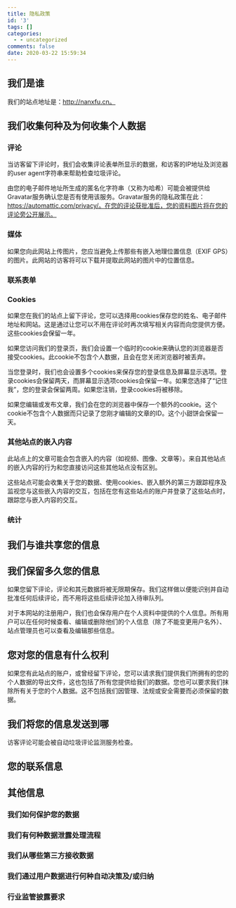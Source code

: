 ```yaml
---
title: 隐私政策
id: '3'
tags: []
categories:
  - - uncategorized
comments: false
date: 2020-03-22 15:59:34
---
```


## 我们是谁

我们的站点地址是：http://nanxfu.cn。

## 我们收集何种及为何收集个人数据

### 评论

当访客留下评论时，我们会收集评论表单所显示的数据，和访客的IP地址及浏览器的user agent字符串来帮助检查垃圾评论。

由您的电子邮件地址所生成的匿名化字符串（又称为哈希）可能会被提供给Gravatar服务确认您是否有使用该服务。Gravatar服务的隐私政策在此：https://automattic.com/privacy/。在您的评论获批准后，您的资料图片将在您的评论旁公开展示。

### 媒体

如果您向此网站上传图片，您应当避免上传那些有嵌入地理位置信息（EXIF GPS）的图片。此网站的访客将可以下载并提取此网站的图片中的位置信息。

### 联系表单

### Cookies

如果您在我们的站点上留下评论，您可以选择用cookies保存您的姓名、电子邮件地址和网站。这是通过让您可以不用在评论时再次填写相关内容而向您提供方便。这些cookies会保留一年。

如果您访问我们的登录页，我们会设置一个临时的cookie来确认您的浏览器是否接受cookies。此cookie不包含个人数据，且会在您关闭浏览器时被丢弃。

当您登录时，我们也会设置多个cookies来保存您的登录信息及屏幕显示选项。登录cookies会保留两天，而屏幕显示选项cookies会保留一年。如果您选择了“记住我”，您的登录会保留两周。如果您注销，登录cookies将被移除。

如果您编辑或发布文章，我们会在您的浏览器中保存一个额外的cookie。这个cookie不包含个人数据而只记录了您刚才编辑的文章的ID。这个小甜饼会保留一天。

### 其他站点的嵌入内容

此站点上的文章可能会包含嵌入的内容（如视频、图像、文章等）。来自其他站点的嵌入内容的行为和您直接访问这些其他站点没有区别。

这些站点可能会收集关于您的数据、使用cookies、嵌入额外的第三方跟踪程序及监视您与这些嵌入内容的交互，包括在您有这些站点的账户并登录了这些站点时，跟踪您与嵌入内容的交互。

### 统计

## 我们与谁共享您的信息

## 我们保留多久您的信息

如果您留下评论，评论和其元数据将被无限期保存。我们这样做以便能识别并自动批准任何后续评论，而不用将这些后续评论加入待审队列。

对于本网站的注册用户，我们也会保存用户在个人资料中提供的个人信息。所有用户可以在任何时候查看、编辑或删除他们的个人信息（除了不能变更用户名外）、站点管理员也可以查看及编辑那些信息。

## 您对您的信息有什么权利

如果您有此站点的账户，或曾经留下评论，您可以请求我们提供我们所拥有的您的个人数据的导出文件，这也包括了所有您提供给我们的数据。您也可以要求我们抹除所有关于您的个人数据。这不包括我们因管理、法规或安全需要而必须保留的数据。

## 我们将您的信息发送到哪

访客评论可能会被自动垃圾评论监测服务检查。

## 您的联系信息

## 其他信息

### 我们如何保护您的数据

### 我们有何种数据泄露处理流程

### 我们从哪些第三方接收数据

### 我们通过用户数据进行何种自动决策及/或归纳

### 行业监管披露要求